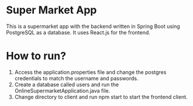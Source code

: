 # Super Market App 

This is a supermarket app with the backend written in Spring Boot using PostgreSQL as a database. It uses React.js for the frontend.

# How to run? 

1. Access the application.properties file and change the postgres credentials to match the username and passwords.
2. Create a database called users and run the OnlineSupermarketApplication.java file.
3. Change directory to client and run npm start to start the frontend client.
